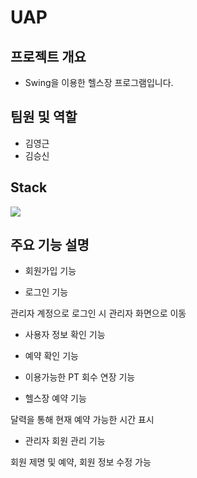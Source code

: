 # UAP
## 프로젝트 개요
+ Swing을 이용한 헬스장 프로그램입니다.
## 팀원 및 역할
+ 김영근
+ 김승신
## Stack
<img src="https://img.shields.io/badge/oracle-1572B6?style=for-the-badge&logo=oracle&logoColor=white"> 

## 주요 기능 설명
+ 회원가입 기능

+ 로그인 기능

관리자 계정으로 로그인 시 관리자 화면으로 이동

+ 사용자 정보 확인 기능

+ 예약 확인 기능

+ 이용가능한 PT 회수 연장 기능

+ 헬스장 예약 기능

달력을 통해 현재 예약 가능한 시간 표시

+ 관리자 회원 관리 기능

회원 제명 및 예약, 회원 정보 수정 가능
